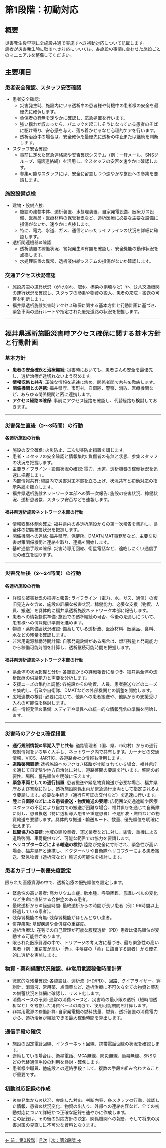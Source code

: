 # 第1段階：初動対応

## 概要<BR>
災害発生後早期に全施設共通で実施すべき初動対応について記載します。<BR>
患者が災害発生時に取るべき対応については、各施設の事情に合わせた施設ごとのマニュアルを整備してください。<BR>

## 主要項目

### 患者安全確認、スタッフ安否確認<BR>
* 患者安全確認:
    * 災害発生時、施設内にいる透析中の患者様や待機中の患者様の安全を最優先に確保します。
    * 負傷者の有無を速やかに確認し、応急処置を行います。
    * 強い揺れが収まったら、パニックを起こしそうになっている患者のそばに駆け寄り、安心感を与え、落ち着かせるなど心理的ケアを行います。
    * 透析治療中の場合は、安全確保を最優先に透析の中止または継続を判断します。
* スタッフ安否確認:
    * 事前に定めた緊急連絡網や安否確認システム（例：一斉メール、SNSグループ、電話連絡網）を活用し、全スタッフの安否を速やかに確認します。
    * 参集可能なスタッフには、安全に留意しつつ速やかな施設への参集を要請します。


### 施設設備点検<BR>

* 建物・設備点検:
    * 施設の建物本体、透析装置、水処理装置、自家発電設備、医療ガス設備、医薬品・医療材料の保管状況など、透析医療に必要な主要な設備に損傷がないか、速やかに点検します。
    * 特に、電力、水道、ガス、通信といったライフラインの状況を詳細に確認します。
* 透析関連機器の確認:
    * 透析装置の稼働状況、警報発生の有無を確認し、安全機能の動作状況を点検します。
    * 水処理装置の異常、透析液供給システムの損傷がないか確認します。


### 交通アクセス状況確認

* 施設周辺の道路状況（がけ崩れ、冠水、橋梁の損壊など）や、公共交通機関の運行状況を確認し、スタッフの参集や物資の搬入、患者の来院・搬送の可否を判断します。
* 福井県透析施設災害時アクセス確保に関する基本方針と行動計画に基づき、緊急車両の通行ルートや指定された優先道路の状況を把握します。
---
## 福井県透析施設災害時アクセス確保に関する基本方針と行動計画

### 基本方針

* **患者の安全確保と治療継続**: 災害時においても、患者さんの安全を最優先し、透析治療が途切れないよう努めます。
* **情報収集と共有**: 正確な情報を迅速に集め、関係者間で共有を徹底します。
* **関係機関との連携**: 福井県庁、市町村、自衛隊、警察、消防、医療機関など、あらゆる関係機関と密に連携します。
* **アクセス経路の確保**: 事前にアクセス経路を確認し、代替経路も検討しておきます。

---
### 災害発生直後（0～3時間）の行動

#### 各透析施設の行動
* 施設の安全確保: 火災防止、二次災害防止措置を講じます。
* 患者・スタッフの安全確認と情報集約: 負傷者の有無と状態、参集スタッフの状況を把握します。
* 主要ライフライン・設備状況の確認: 電力、水道、透析機器の稼働状況を迅速に把握します。
* 内部情報共有: 施設内で災害対策本部を立ち上げ、状況共有と初動対応の指示系統を確立します。
* 福井県透析施設ネットワーク本部への第一次報告: 施設の被害状況、稼働状況、透析患者数、スタッフ安否などを速報します。


#### 福井県透析施設ネットワーク本部の行動
* 情報収集体制の確立: 福井県内の各透析施設からの第一次報告を集約し、県全体の初期被害状況を把握します。
* 関係機関への連絡: 福井県庁、保健所、DMAT/JMAT事務局など、主要な災害対策関係機関と連絡を取り、連携を開始します。
* 基幹通信手段の確保: 災害時専用回線、衛星電話など、途絶しにくい通信手段の確立を図ります。


---
### 災害発生後（3～24時間）の行動

#### 各透析施設の行動
* 詳細な被害状況の把握と報告: ライフライン（電力、水、ガス、通信）の復旧見込みを含め、施設の詳細な被害状況、稼働能力、必要な支援（物資、人員、搬送）を具体的に福井県透析施設ネットワーク本部に報告します。
* 患者への情報提供準備: 施設での透析継続の可否、今後の見通しについて、患者様への情報提供準備を進めます。
* 物資・薬剤備蓄状況確認: 備蓄している透析液、医療材料、医薬品、食料、水などの残量を確認します。
* 非常用電源稼働時間計算: 自家発電設備がある場合は、燃料残量と発電能力から稼働可能時間を計算し、透析継続可能時間を把握します。


#### 福井県透析施設ネットワーク本部の行動
* 県全体の状況把握と分析: 各施設からの詳細報告に基づき、福井県全体の透析医療の供給能力と需要を分析します。
* 支援ニーズの集約と調整: 各施設からの物資、人員、患者搬送などのニーズを集約し、行政や自衛隊、DMATなどの外部機関との調整を開始します。
* 広域連携の検討: 必要に応じて、他県への患者搬送や、他県からの支援受け入れの可能性を検討します。
* 統一情報発信の準備: メディアや県民への統一的な情報発信の準備を開始します。

---
### 災害時のアクセス確保措置

* **通行規制情報の早期入手と共有**: 道路管理者（国、県、市町村）からの通行規制情報をいち早く入手し、ネットワーク内で共有します。カーナビの交通情報、VICS、JARTIC、各道路会社の情報も活用します。
* **道路啓開要請**: 透析施設へのアクセス経路が寸断されている場合、福井県庁を通じて自衛隊や地方自治体に対し、道路啓開の要請を行います。啓開の必要性、場所、優先順位を明確に伝えます。
* **緊急車両としての通行措置**: 患者搬送や緊急物資輸送が必要な場合、福井県庁および警察に対し、透析施設関係車両が緊急通行車両として指定されるよう要請します。必要な手続き（通行許可証の交付など）を迅速に行います。
* **陸上自衛隊などによる患者搬送・物資輸送の要請**: 広範囲な交通遮断や医療スタッフの不足により自力での搬送が困難な場合、福井県庁を通じて自衛隊に対し、患者搬送（特に透析導入患者や重症患者）や透析液・燃料などの物資輸送を要請します。具体的な搬送・輸送ルート、数量、優先順位を明確に伝えます。
* **民間協力の要請**: 地域の建設業者、運送業者などに対し、除雪、重機による道路啓開、車両提供など、可能な範囲での協力を要請します。
* **ヘリコプターなどによる輸送の検討**: 陸路が完全に寸断され、緊急性が高い場合、福井県庁と連携し、ドクターヘリや自衛隊ヘリコプターによる患者搬送、緊急物資（透析液など）輸送の可能性を検討します。

### 患者カテゴリー別優先度設定
限られた医療資源の中で、透析治療の優先順位を設定します。
* 緊急性の高い患者: 高カリウム血症、肺水腫、呼吸困難、意識レベルの変化など生命に直結する合併症のある患者。
* 最終透析からの経過時間: 最終透析からの時間が長い患者（例：96時間以上経過している患者）。
* 残存腎機能の有無: 残存腎機能がほとんどない患者。
* 併存疾患: 基礎疾患や合併症の重症度。
* 透析治療法: 在宅での自己管理が可能な腹膜透析（PD）患者は優先順位が変動する可能性があります。
* 限られた医療資源の中で、トリアージの考え方に基づき、最も緊急性の高い患者（例：重症度が高い「赤」、中等症の「黄」に該当する患者）から優先的に透析を実施します。

### 物資・薬剤備蓄状況確認、非常用電源稼働時間計算
* 徹底的な残量確認: 各施設は、透析液（HD/PD）、回路、ダイアライザー、穿刺針、消毒液、常用薬、点滴薬など、透析治療に不可欠な全ての物資と薬剤の備蓄状況を詳細に確認し、リスト化します。
* 消費ペースの予測: 通常の消費ペースと、災害時の最小限の透析（短時間透析など）を考慮した消費ペースの両方で、使用可能期間を計算します。
* 非常用電源の稼働計算: 自家発電機の燃料残量、燃費、透析装置の消費電力から、透析治療が継続できる最大稼働時間を算出します。

### 通信手段の確保
* 施設の固定電話回線、インターネット回線、携帯電話回線の状況を確認します。
* 途絶している場合は、衛星電話、MCA無線、防災無線、簡易無線、SNSなどの代替通信手段の利用を検討・確保します。
* 患者様や職員、他施設との連絡手段として、複数の手段を組み合わせることが重要です。
### 初動対応記録の作成
* 災害発生からの状況、実施した対応、判断内容、各スタッフの行動、確認した情報、患者の状況変化、物資の出入り、外部への連絡内容など、全ての初動対応について詳細かつ正確な記録を速やかに作成します。
* この記録は、その後の対応方針の決定、関係機関への報告、そして将来の災害対策の見直しに不可欠な資料となります。

---
[← 前：第0段階](00-preparation.md) | [目次](index.md) | [次：第2段階 →](02-facility-response.md)

